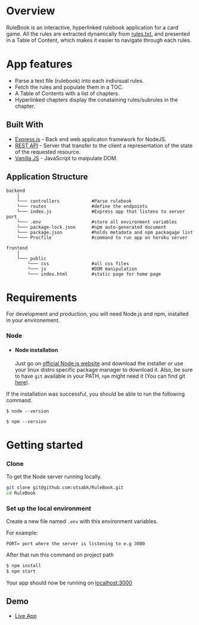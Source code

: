 # Overview
RuleBook is an interactive, hyperlinked rulebook application for a card game. All the rules are extracted dynamically from [rules.txt.](https://media.wizards.com/2021/downloads/MagicCompRules%2020210419.txt) and presented in a Table of Content, which makes it easier to navigate through each rules.

# App features
* Parse a text file (rulebook) into each indivisual rules.
* Fetch the rules and populate them in a TOC.
* A Table of Contents with a list of chapters.
* Hyperlinked chapters display the conataining rules/subrules in the chapter.



## Built With

- [Express.js](https://expressjs.com/) - Back end web applicaton framework for NodeJS.
- [REST API](https://restfulapi.net/) - Server that transfer to the client a representation of the state of the requested resource.
- [Vanilla JS](http://vanilla-js.com/) - JavaScript to maipulate DOM.


## Application Structure


```
backend
    │
    └─── controllers            #Parse rulebook 
    └─── routes                 #define the endpoints
    └─── index.js               #Express app that listens to server port
    └─── .env                   #store all environment variables
    └─── package-lock.json      #npm auto-generated document
    └─── package.json           #holds metadata and npm packagage list
    └─── Procfile               #command to run app on heroku server

frontend
    │
    └─── public
        └─── css                #all css files
        └─── js                 #DOM manipulation
        └─── index.html         #static page for home page

```

<!-- GETTING STARTED -->
# Requirements
For development and production, you will need Node.js and npm, installed in your environement.

### Node
- #### Node installation

  Just go on [official Node.js website](https://nodejs.org/) and download the installer or use your linux distro specific package manager to download it.
Also, be sure to have `git` available in your PATH, `npm` might need it (You can find git [here](https://git-scm.com/)).

If the installation was successful, you should be able to run the following command.

    $ node --version

    $ npm --version
    

 # Getting started

### Clone

To get the Node server running locally.

```sh
git clone git@github.com:utsabk/RuleBook.git
cd RuleBook
```
### Set up the local environment
Create a new file named `.env` with this environment variables.

   For example:
```
PORT= port where the server is listening to e.g 3000
```

After that run this command on project path

```sh
$ npm install
$ npm start
```
Your app should now be running on [localhost:3000](http://localhost:3000/)

## Demo


- [Live App](https://rulebook21.herokuapp.com/)
